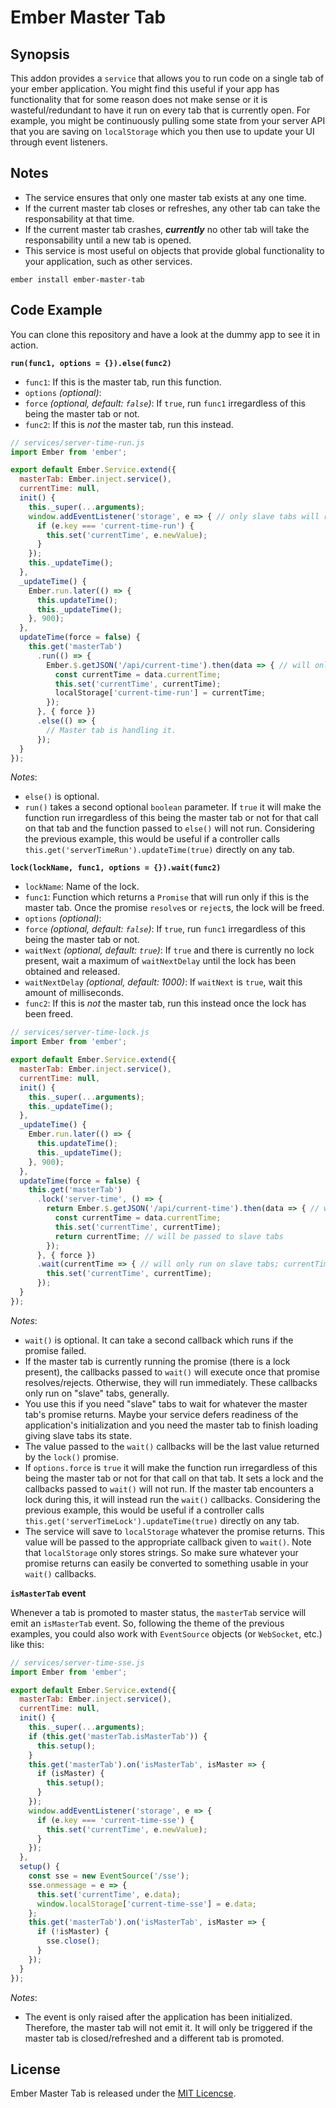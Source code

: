 # Ember Master Tab
## Synopsis

This addon provides a `service` that allows you to run code on a single tab of your ember
application. You might find this useful if your app has functionality that for some reason
does not make sense or it is wasteful/redundant to have it run on every tab that is currently
open. For example, you might be continuously pulling some state from your server API that
you are saving on `localStorage` which you then use to update your UI through event listeners.

## Notes

* The service ensures that only one master tab exists at any one time.
* If the current master tab closes or refreshes, any other tab can take the responsability at that time.
* If the current master tab crashes, ***currently*** no other tab will take the responsability until
  a new tab is opened. 
* This service is most useful on objects that provide global functionality to your application, such as other services.


`ember install ember-master-tab`

## Code Example

You can clone this repository and have a look at the dummy app to see it in action.

**`run(func1, options = {}).else(func2)`**
- `func1`: If this is the master tab, run this function.
- `options` *(optional)*:
 - `force` *(optional, default: `false`)*: If `true`, run `func1` irregardless of this being the master tab or not.
- `func2`: If this is *not* the master tab, run this instead.

```js
// services/server-time-run.js
import Ember from 'ember';

export default Ember.Service.extend({
  masterTab: Ember.inject.service(),
  currentTime: null,
  init() {
    this._super(...arguments);
    window.addEventListener('storage', e => { // only slave tabs will receive this event
      if (e.key === 'current-time-run') {
        this.set('currentTime', e.newValue);
      }
    });
    this._updateTime();
  },
  _updateTime() {
    Ember.run.later(() => {
      this.updateTime();
      this._updateTime();
    }, 900);
  },
  updateTime(force = false) {
    this.get('masterTab')
      .run(() => {
        Ember.$.getJSON('/api/current-time').then(data => { // will only run on the master tab
          const currentTime = data.currentTime;
          this.set('currentTime', currentTime);
          localStorage['current-time-run'] = currentTime;
        });
      }, { force })
      .else(() => {
        // Master tab is handling it.
      });
  }
});
```
*Notes*:
- `else()` is optional.
- `run()` takes a second optional `boolean` parameter. If `true` it will
  make the function run irregardless of this being the master tab or not
  for that call on that tab and the function passed to `else()` will not
  run. Considering the previous example, this would be useful if a
  controller calls `this.get('serverTimeRun').updateTime(true)` directly
  on any tab.

**`lock(lockName, func1, options = {}).wait(func2)`**
- `lockName`: Name of the lock.
- `func1`: Function which returns a `Promise` that will run only if this is the master tab.
  Once the promise `resolve`s or `reject`s, the lock will be freed.
- `options` *(optional)*:
 - `force` *(optional, default: `false`)*: If `true`, run `func1` irregardless of this being the master tab or not.
 - `waitNext` *(optional, default: `true`)*: If `true` and there is currently no lock present, wait a maximum of `waitNextDelay` until the lock has been obtained and released.
 - `waitNextDelay` *(optional, default: 1000)*: If `waitNext` is `true`, wait this amount of milliseconds.
- `func2`: If this is *not* the master tab, run this instead once the lock has been freed.

```js
// services/server-time-lock.js
import Ember from 'ember';

export default Ember.Service.extend({
  masterTab: Ember.inject.service(),
  currentTime: null,
  init() {
    this._super(...arguments);
    this._updateTime();
  },
  _updateTime() {
    Ember.run.later(() => {
      this.updateTime();
      this._updateTime();
    }, 900);
  },
  updateTime(force = false) {
    this.get('masterTab')
      .lock('server-time', () => {
        return Ember.$.getJSON('/api/current-time').then(data => { // will only run on the master tab
          const currentTime = data.currentTime;
          this.set('currentTime', currentTime);
          return currentTime; // will be passed to slave tabs
        });
      }, { force })
      .wait(currentTime => { // will only run on slave tabs; currentTime is the result from the master tab
        this.set('currentTime', currentTime);
      });
  }
});
```
*Notes*:
- `wait()` is optional. It can take a second callback which runs if the
  promise failed.
- If the master tab is currently running the promise (there is a lock present),
  the callbacks passed to `wait()` will execute once that promise
  resolves/rejects. Otherwise, they will run immediately. These callbacks
  only run on "slave" tabs, generally.
- You use this if you need "slave" tabs to wait for whatever the master
  tab's promise returns. Maybe your service defers readiness of the application's
  initialization and you need the master tab to finish loading giving slave
  tabs its state.
- The value passed to the `wait()` callbacks will be the last value returned
  by the `lock()` promise.
- If `options.force` is `true` it will
  make the function run irregardless of this being the master tab or not for
  that call on that tab. It sets a lock and the callbacks passed to `wait()`
  will not run. If the master tab encounters a lock during this, it will instead
  run the `wait()` callbacks. Considering the previous example, this would
  be useful if a controller calls `this.get('serverTimeLock').updateTime(true)`
  directly on any tab.
- The service will save to `localStorage` whatever the promise returns.
  This value will be passed to the appropriate callback given to `wait()`.
  Note that `localStorage` only stores strings. So make sure whatever
  your promise returns can easily be converted to something usable in
  your `wait()` callbacks.
  
**`isMasterTab` event**

Whenever a tab is promoted to master status, the `masterTab` service will emit an `isMasterTab` event.
So, following the theme of the previous examples, you could also work with `EventSource` objects
(or `WebSocket`, etc.) like this:
```js
// services/server-time-sse.js
import Ember from 'ember';

export default Ember.Service.extend({
  masterTab: Ember.inject.service(),
  currentTime: null,
  init() {
    this._super(...arguments);
    if (this.get('masterTab.isMasterTab')) {
      this.setup();
    }
    this.get('masterTab').on('isMasterTab', isMaster => {
      if (isMaster) {
        this.setup();
      }
    });
    window.addEventListener('storage', e => {
      if (e.key === 'current-time-sse') {
        this.set('currentTime', e.newValue);
      }
    });
  },
  setup() {
    const sse = new EventSource('/sse');
    sse.onmessage = e => {
      this.set('currentTime', e.data);
      window.localStorage['current-time-sse'] = e.data;
    };
    this.get('masterTab').on('isMasterTab', isMaster => {
      if (!isMaster) {
        sse.close();
      }
    });
  }
});
```
*Notes*:
- The event is only raised after the application has been initialized. Therefore,
  the master tab will not emit it. It will only be triggered if the master
  tab is closed/refreshed and a different tab is promoted.

## License

Ember Master Tab is released under the [MIT Licencse](https://github.com/rhyek/ember-master-tab/blob/master/LICENSE.md).
